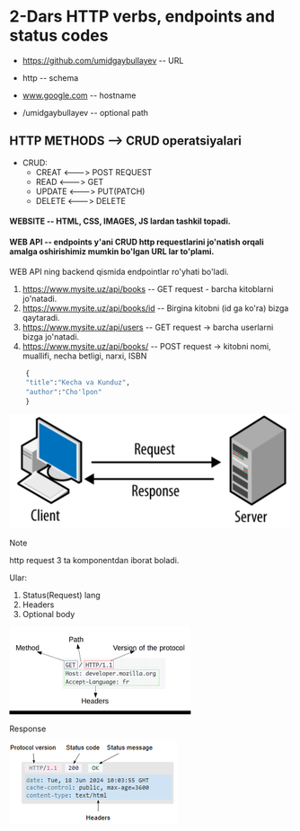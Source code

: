 # 2-Dars HTTP verbs, endpoints and status codes

- https://github.com/umidgaybullayev -- URL

- http -- schema

- www.google.com -- hostname

- /umidgaybullayev -- optional path

## HTTP METHODS --> CRUD operatsiyalari

- CRUD:
  - CREAT <---> POST REQUEST
  - READ <---> GET
  - UPDATE <---> PUT(PATCH)
  - DELETE <---> DELETE

#### WEBSITE -- HTML, CSS, IMAGES, JS lardan tashkil topadi.

#### WEB API -- endpoints y'ani CRUD http requestlarini jo'natish orqali amalga oshirishimiz mumkin bo'lgan URL lar to'plami.

WEB API ning backend qismida endpointlar ro'yhati bo'ladi.

1. https://www.mysite.uz/api/books -- GET request - barcha kitoblarni jo'natadi.
2. https://www.mysite.uz/api/books/id -- Birgina kitobni (id ga ko'ra) bizga qaytaradi.
3. https://www.mysite.uz/api/users -- GET request -> barcha userlarni bizga jo'natadi.
4. https://www.mysite.uz/api/books/ -- POST request -> kitobni nomi, muallifi, necha betligi, narxi, ISBN

```python
    {
    "title":"Kecha va Kunduz",
    "author":"Cho'lpon"
    }
```
![alt text](image.png)

> [!NOTE] 
> http request 3 ta komponentdan iborat boladi.

Ular:
1) Status(Request) lang
2) Headers
3) Optional body


![alt text](image-1.png)


Response

![alt text](image-2.png)